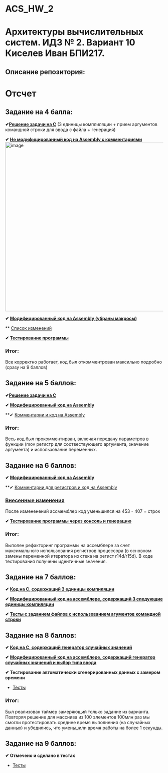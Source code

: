 # ACS_HW_2
# Архитектуры вычислительных систем. ИДЗ № 2. Вариант 10 <br/> Киселев Иван БПИ217.

## Описание репозитория:


# Отсчет

## Задание на 4 балла:
**✔[Решение задачи на C](https://github.com/ababism/ACS_HW_2/tree/main/C_Files)**  (3 единицы комплиляции + прием аргументов командной строки для ввода с файла + генерация)

**✔ [Не модифицированный код на Assembly с комментариями](https://github.com/ababism/ACS_HW_2/tree/main/Commented_asm)**
<img width="537" alt="image" src="https://user-images.githubusercontent.com/111705295/201545529-32bea517-8dd2-4c26-bb94-c271002d2e0a.png">

**✔ [Модифицированный код на Assembly (убраны макросы)](https://github.com/ababism/ACS_HW_2/tree/main/Modded_asm)**

** [Список изменений](https://github.com/ababism/ACS_HW_2/tree/main/Modded_asm)

**✔ [Тестирование программы](https://github.com/ababism/ACS_HW_2/tree/main/Tests)**

### Итог:

Все корректно работает, код был откомментрован максильно подробно (сразу на 9 баллов)

## Задание на 5 баллов:
**✔[Решение задачи на C](https://github.com/ababism/ACS_HW_2/tree/main/C_Files)** 

**✔ [Модифицированный код на Assembly](https://github.com/ababism/ACS_HW_2/tree/main/Modded_asm)**

**✔ [Комментарии и код на Assembly](https://github.com/ababism/ACS_HW_2/tree/main/Commented_asm)
 
### Итог:

Весь код был прокомментирван, включая передачу параметров в функции (mov регистр для соотвествующего аргумента, значение аргумента) и использование переменных.

## Задание на 6 баллов:

**✔ [Модифицированный код на Assembly](https://github.com/ababism/ACS_HW_2/tree/main/Modded_asm)**

**✔ [Комментарии для регистров и код на Assembly](https://github.com/ababism/ACS_HW_2/tree/main/Commented_asm)

### [Внесенные изменения](https://github.com/ababism/ACS_HW_2/tree/main/Modded_asm)
После измененений ассмемблер код уменьшился на 453 - 407 = строк

**✔ [Тестирование программы через консоль и генерацию](https://github.com/ababism/ACS_HW_2/tree/main/Tests)**

### Итог:

Выполен рефакторинг программы на ассемблере за счет максимального использования регистров процессора (в основном замены переменной итератора из стека на регист r14d/r15d). В ходе тестирования получены идентичные значения.

## Задание на 7 баллов:

**✔ [Код на C, содержащий 3 единицы компиляции](https://github.com/ababism/ACS_HW_2/tree/main/C_Files)** 

**✔ [Модифицированный код на ассемблере, содержащий 3 следующие единицы компиляции](https://github.com/ababism/ACS_HW_2/tree/main/Modded_asm)**


**✔ [Тесты с заданием файлов с использованием агументов командной строки](https://github.com/ababism/ACS_HW_2/tree/main/Tests)**

## Задание на 8 баллов:

**✔ [Код на C, содержащий генератор случайных значений](https://github.com/ababism/ACS_HW_2/tree/main/C_Files)** 

**✔ [Модифицированный код на ассемблере, содержащий генератор случайных значений и выбор типа ввода](https://github.com/ababism/ACS_HW_2/tree/main/Modded_asm)**


**✔ Тестирование автоматически сгенерированных данных с замером времени**
* [Тесты](https://github.com/ababism/ACS_HW_2/tree/main/Tests)


### Итог:

Был реализован таймер замеряющий только задание из варианта. Повторяя решение для массиива из 100 элементов 100млн раз мы смогли протестировать среднее время выполнения (на случайных данных) и убедились, что уменьшили время работы на более 1 секунды.

## Задание на 9 баллов:
**✔ Отмечено и сделано в тестах**
* [Тесты](https://github.com/ababism/ACS_HW_2/tree/main/Tests)
